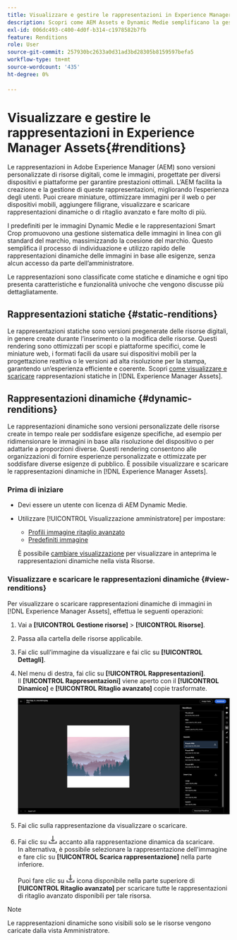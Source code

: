 ```yaml
---
title: Visualizzare e gestire le rappresentazioni in Experience Manager Assets
description: Scopri come AEM Assets e Dynamic Medie semplificano la gestione efficace delle immagini con rappresentazioni statiche e dinamiche.
exl-id: 006dc493-c400-4d0f-b314-c1978582b7fb
feature: Renditions
role: User
source-git-commit: 257930bc2633a0d31ad3bd28305b8159597befa5
workflow-type: tm+mt
source-wordcount: '435'
ht-degree: 0%

---
```


# Visualizzare e gestire le rappresentazioni in Experience Manager Assets{#renditions}

Le rappresentazioni in Adobe Experience Manager (AEM) sono versioni personalizzate di risorse digitali, come le immagini, progettate per diversi dispositivi e piattaforme per garantire prestazioni ottimali. L’AEM facilita la creazione e la gestione di queste rappresentazioni, migliorando l’esperienza degli utenti. Puoi creare miniature, ottimizzare immagini per il web o per dispositivi mobili, aggiungere filigrane, visualizzare e scaricare rappresentazioni dinamiche o di ritaglio avanzato e fare molto di più.

I predefiniti per le immagini Dynamic Medie e le rappresentazioni Smart Crop promuovono una gestione sistematica delle immagini in linea con gli standard del marchio, massimizzando la coesione del marchio. Questo semplifica il processo di individuazione e utilizzo rapido delle rappresentazioni dinamiche delle immagini in base alle esigenze, senza alcun accesso da parte dell’amministratore.

Le rappresentazioni sono classificate come statiche e dinamiche e ogni tipo presenta caratteristiche e funzionalità univoche che vengono discusse più dettagliatamente.

## Rappresentazioni statiche {#static-renditions}

Le rappresentazioni statiche sono versioni pregenerate delle risorse digitali, in genere create durante l’inserimento o la modifica delle risorse. Questi rendering sono ottimizzati per scopi e piattaforme specifici, come le miniature web, i formati facili da usare sui dispositivi mobili per la progettazione reattiva o le versioni ad alta risoluzione per la stampa, garantendo un’esperienza efficiente e coerente.
Scopri [come visualizzare e scaricare](#view-dynamic-renditions) rappresentazioni statiche in [!DNL Experience Manager Assets].

## Rappresentazioni dinamiche {#dynamic-renditions}

Le rappresentazioni dinamiche sono versioni personalizzate delle risorse create in tempo reale per soddisfare esigenze specifiche, ad esempio per ridimensionare le immagini in base alla risoluzione del dispositivo o per adattarle a proporzioni diverse.
Questi rendering consentono alle organizzazioni di fornire esperienze personalizzate e ottimizzate per soddisfare diverse esigenze di pubblico. È possibile visualizzare e scaricare le rappresentazioni dinamiche in [!DNL Experience Manager Assets].

### Prima di iniziare

* Devi essere un utente con licenza di AEM Dynamic Medie.

* Utilizzare [!UICONTROL Visualizzazione amministratore] per impostare:
   * [Profili immagine ritaglio avanzato](/help/assets/dynamic-media/image-profiles.md#creating-image-profiles)
   * [Predefiniti immagine](/help/assets/dynamic-media/managing-image-presets.md)

  È possibile [cambiare visualizzazione](/help/assets/assets-view-introduction.md#how-to-access-assets-view) per visualizzare in anteprima le rappresentazioni dinamiche nella vista Risorse.

### Visualizzare e scaricare le rappresentazioni dinamiche {#view-renditions}

Per visualizzare o scaricare rappresentazioni dinamiche di immagini in [!DNL Experience Manager Assets], effettua le seguenti operazioni:

1. Vai a **[!UICONTROL Gestione risorse]** > **[!UICONTROL Risorse]**.

1. Passa alla cartella delle risorse applicabile.

1. Fai clic sull’immagine da visualizzare e fai clic su **[!UICONTROL Dettagli]**.

1. Nel menu di destra, fai clic su **[!UICONTROL Rappresentazioni]**. <br> Il **[!UICONTROL Rappresentazioni]** viene aperto con il **[!UICONTROL Dinamico]** e **[!UICONTROL Ritaglio avanzato]** copie trasformate.

   ![rappresentazioni dinamiche](assets/preset_smart_crop.png)
   <!-- ![dynamic renditions](assets/preset_smart_crop_view.png) -->

1. Fai clic sulla rappresentazione da visualizzare o scaricare.

1. Fai clic su ![icona di download](assets/do-not-localize/download-icon.png) accanto alla rappresentazione dinamica da scaricare. <br> In alternativa, è possibile selezionare la rappresentazione dell&#39;immagine e fare clic su **[!UICONTROL Scarica rappresentazione]** nella parte inferiore.

   Puoi fare clic su ![icona di download](assets/do-not-localize/download-icon.png) icona disponibile nella parte superiore di **[!UICONTROL Ritaglio avanzato]** per scaricare tutte le rappresentazioni di ritaglio avanzato disponibili per tale risorsa.

>[!NOTE]
>
>Le rappresentazioni dinamiche sono visibili solo se le risorse vengono caricate dalla vista Amministratore.
